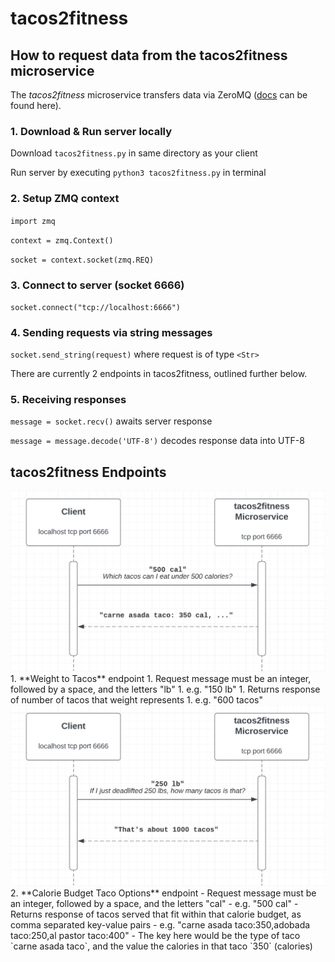 # tacos2fitness

## How to request data from the tacos2fitness microservice
The *tacos2fitness* microservice transfers data via ZeroMQ ([docs](https://zeromq.org/) can be found here).

### 1. Download & Run server locally
Download `tacos2fitness.py` in same directory as your client

Run server by executing `python3 tacos2fitness.py` in terminal

### 2. Setup ZMQ context
`import zmq`

`context = zmq.Context()`

`socket = context.socket(zmq.REQ)`

### 3. Connect to server (socket 6666)
`socket.connect("tcp://localhost:6666")`

### 4. Sending requests via string messages
`socket.send_string(request)` where request is of type `<Str>`

There are currently 2 endpoints in tacos2fitness, outlined further below.

### 5. Receiving responses
`message = socket.recv()` awaits server response

`message = message.decode('UTF-8')` decodes response data into UTF-8

## tacos2fitness Endpoints

<img src="pics/CaloriesToTacoOptions.png" width="700">
1. **Weight to Tacos** endpoint
  1. Request message must be an integer, followed by a space, and the letters "lb"
  1. e.g. "150 lb"
  1. Returns response of number of tacos that weight represents
  1. e.g. "600 tacos"

<img src="pics/WeightToNumTacos.png" width="700">
2. **Calorie Budget Taco Options** endpoint
  - Request message must be an integer, followed by a space, and the letters "cal"
  - e.g. "500 cal"
  - Returns response of tacos served that fit within that calorie budget, as comma separated key-value pairs
  - e.g. "carne asada taco:350,adobada taco:250,al pastor taco:400"
  - The key here would be the type of taco `carne asada taco`, and the value the calories in that taco `350` (calories)










